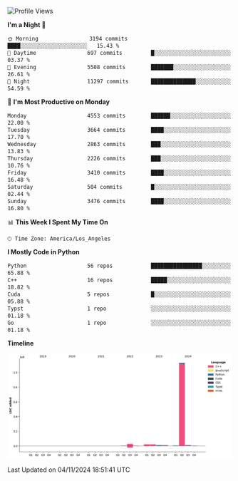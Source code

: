 <!--START_SECTION:waka-->
![Profile Views](http://img.shields.io/badge/Profile%20Views-58-blue)

**I'm a Night 🦉** 

```text
🌞 Morning                3194 commits        ████░░░░░░░░░░░░░░░░░░░░░   15.43 % 
🌆 Daytime                697 commits         █░░░░░░░░░░░░░░░░░░░░░░░░   03.37 % 
🌃 Evening                5508 commits        ███████░░░░░░░░░░░░░░░░░░   26.61 % 
🌙 Night                  11297 commits       ██████████████░░░░░░░░░░░   54.59 % 
```
📅 **I'm Most Productive on Monday** 

```text
Monday                   4553 commits        ██████░░░░░░░░░░░░░░░░░░░   22.00 % 
Tuesday                  3664 commits        ████░░░░░░░░░░░░░░░░░░░░░   17.70 % 
Wednesday                2863 commits        ███░░░░░░░░░░░░░░░░░░░░░░   13.83 % 
Thursday                 2226 commits        ███░░░░░░░░░░░░░░░░░░░░░░   10.76 % 
Friday                   3410 commits        ████░░░░░░░░░░░░░░░░░░░░░   16.48 % 
Saturday                 504 commits         █░░░░░░░░░░░░░░░░░░░░░░░░   02.44 % 
Sunday                   3476 commits        ████░░░░░░░░░░░░░░░░░░░░░   16.80 % 
```


📊 **This Week I Spent My Time On** 

```text
🕑︎ Time Zone: America/Los_Angeles
```

**I Mostly Code in Python** 

```text
Python                   56 repos            ████████████████░░░░░░░░░   65.88 % 
C++                      16 repos            █████░░░░░░░░░░░░░░░░░░░░   18.82 % 
Cuda                     5 repos             █░░░░░░░░░░░░░░░░░░░░░░░░   05.88 % 
Typst                    1 repo              ░░░░░░░░░░░░░░░░░░░░░░░░░   01.18 % 
Go                       1 repo              ░░░░░░░░░░░░░░░░░░░░░░░░░   01.18 % 
```



**Timeline**

![Lines of Code chart](https://raw.githubusercontent.com/dwxrycb123/dwxrycb123/main/assets/bar_graph.png)


 Last Updated on 04/11/2024 18:51:41 UTC
<!--END_SECTION:waka-->
